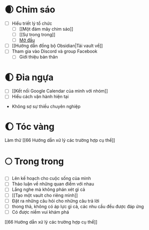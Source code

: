 # 🌒 Chim sáo
- [ ] Hiểu triết lý tổ chức
	- [ ] [[Một đám mây chim sáo]]
	- [ ] [[Sự trong trong]]
	- [ ] [Mở đầu](https://xn--qucu-hr5aza.cc/mo-dau/?utm_source=Obsidian+Qu%E1%BA%A3+C%E1%BA%A7u+%C2%BB+B%E1%BA%A3n+%C4%91%E1%BB%93+trong+QC&utm_medium=M%E1%BB%9F+%C4%91%E1%BA%A7u&utm_campaign=Giai+%C4%91o%E1%BA%A1n+1)
- [ ] [[Hướng dẫn đồng bộ Obsidian|Tải vault về]]
- [ ] Tham gia vào Discord và group Facebook
	- [ ] Giới thiệu bản thân                                                                                                                                                                                                                  
# 🌓 Đỉa ngựa
- [ ] [[Kết nối Google Calendar của mình với nhóm]]
- [ ] Hiểu cách vận hành hiện tại
- Không sợ sự thiếu chuyên nghiệp
# 🌔 Tóc vàng
Làm thử [[66 Hướng dẫn xử lý các trường hợp cụ thể]]

# 🌕 Trong trong
- [ ] Lên kế hoạch cho cuộc sống của mình
- [ ] Thảo luận về những quan điểm với nhau
- [ ] Lắng nghe mà không phán xét gì cả
- [ ] [[Tạo một vault cho riêng mình]]
- [ ] Đặt ra những câu hỏi cho những câu trả lời
- [ ] thong thả, không có áp lực gì cả, các nhu cầu đều được đáp ứng
- [ ] Có được niềm vui khám phá

[[66 Hướng dẫn xử lý các trường hợp cụ thể]]